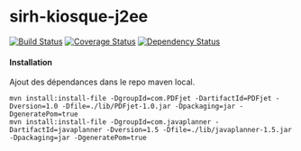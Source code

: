 # sirh-kiosque-j2ee

[![Build Status](https://travis-ci.org/DSI-Ville-Noumea/sirh-kiosque-j2ee.svg?branch=master)](https://travis-ci.org/DSI-Ville-Noumea/sirh-kiosque-j2ee) [![Coverage Status](https://coveralls.io/repos/github/DSI-Ville-Noumea/sirh-kiosque-j2ee/badge.svg)](https://coveralls.io/github/DSI-Ville-Noumea/sirh-kiosque-j2ee) [![Dependency Status](https://www.versioneye.com/user/projects/593e0406368b08004e51462e/badge.svg?style=flat-square)](https://www.versioneye.com/user/projects/593e0406368b08004e51462e)


#### Installation

Ajout des dépendances dans le repo maven local.


```
mvn install:install-file -DgroupId=com.PDFjet -DartifactId=PDFjet -Dversion=1.0 -Dfile=./lib/PDFjet-1.0.jar -Dpackaging=jar -DgeneratePom=true
mvn install:install-file -DgroupId=com.javaplanner -DartifactId=javaplanner -Dversion=1.5 -Dfile=./lib/javaplanner-1.5.jar -Dpackaging=jar -DgeneratePom=true
```